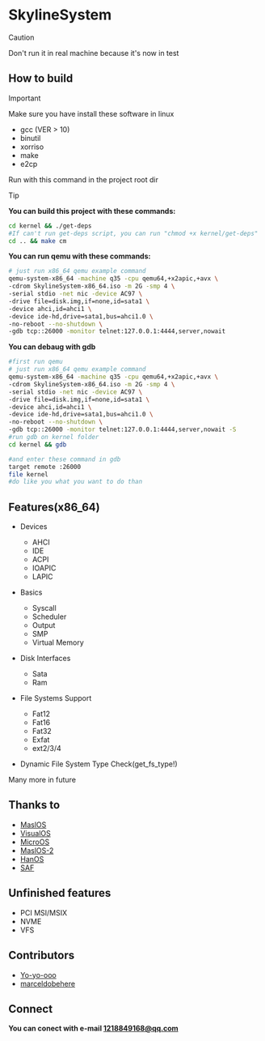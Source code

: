 # SkylineSystem

> [!CAUTION]
> Don't run it in real machine because it's now in test

## How to build

> [!IMPORTANT]
> Make sure you have install these software in linux
> * gcc (VER > 10)
> * binutil
> * xorriso
> * make
> * e2cp
>
> Run with this command in the project root dir

> [!TIP]
> **You can build this project with these commands:**
> ```bash
> cd kernel && ./get-deps
> #If can't run get-deps script, you can run "chmod +x kernel/get-deps"
> cd .. && make cm
> ```
> **You can run qemu with these commands:**
> ```bash
> # just run x86_64 qemu example command
> qemu-system-x86_64 -machine q35 -cpu qemu64,+x2apic,+avx \
> -cdrom SkylineSystem-x86_64.iso -m 2G -smp 4 \
> -serial stdio -net nic -device AC97 \
> -drive file=disk.img,if=none,id=sata1 \
> -device ahci,id=ahci1 \
> -device ide-hd,drive=sata1,bus=ahci1.0 \
> -no-reboot --no-shutdown \
> -gdb tcp::26000 -monitor telnet:127.0.0.1:4444,server,nowait
> ```
> **You can debaug with gdb**
> ```bash
> #first run qemu
> # just run x86_64 qemu example command
> qemu-system-x86_64 -machine q35 -cpu qemu64,+x2apic,+avx \
> -cdrom SkylineSystem-x86_64.iso -m 2G -smp 4 \
> -serial stdio -net nic -device AC97 \
> -drive file=disk.img,if=none,id=sata1 \
> -device ahci,id=ahci1 \
> -device ide-hd,drive=sata1,bus=ahci1.0 \
> -no-reboot --no-shutdown \
> -gdb tcp::26000 -monitor telnet:127.0.0.1:4444,server,nowait -S
> #run gdb on kernel folder
> cd kernel && gdb
> ```
> ```bash
> #and enter these command in gdb
> target remote :26000
> file kernel
> #do like you what you want to do than
> ```

## Features(x86_64)

* Devices
  * AHCI
  * IDE
  * ACPI
  * IOAPIC
  * LAPIC
* Basics
  * Syscall
  * Scheduler
  * Output
  * SMP
  * Virtual Memory
* Disk Interfaces
  * Sata
  * Ram

* File Systems Support
  * Fat12
  * Fat16
  * Fat32
  * Exfat
  * ext2/3/4

* Dynamic File System Type Check(get_fs_type!)

Many more in future

## Thanks to

* [MaslOS](https://github.com/marceldobehere/MaslOS)
* [VisualOS](https://github.com/nothotscott/VisualOS)
* [MicroOS](https://github.com/Glowman554/MicroOS)
* [MaslOS-2](https://github.com/marceldobehere/MaslOS-2/)
* [HanOS](https://github.com/jjwang/HanOS/)
* [SAF](https://github.com/chocabloc/saf)

## Unfinished features

* PCI MSI/MSIX
* NVME
* VFS

## Contributors

* [Yo-yo-ooo](https://github.com/Yo-yo-ooo/)
* [marceldobehere](https://github.com/marceldobehere)

[//]: (https://github.com/asterd-og/)

## Connect

**You can conect with e-mail <1218849168@qq.com>** 